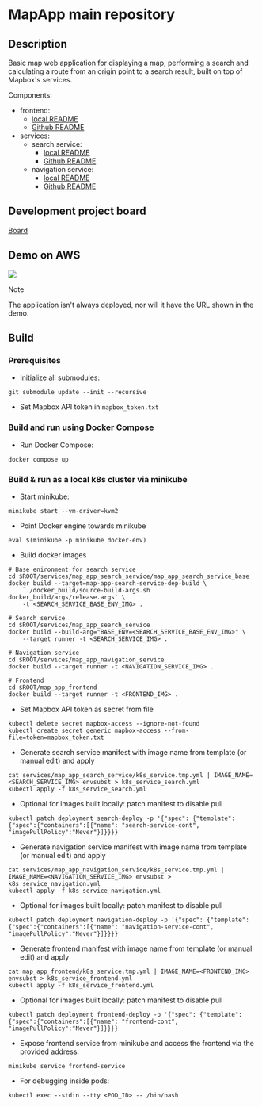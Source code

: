 # MapApp main repository

## Description
Basic map web application for displaying a map, performing a search and calculating a route from an origin point to a search result, built on top of Mapbox's services.

Components:
- frontend:
    - [local README](map_app_frontend/README.md)
    - [Github README](https://github.com/danimihalca/map_app_frontend/blob/develop/README.md)
- services:
    - search service:
        - [local README](services/map_app_search_service/README.md)
        - [Github README](https://github.com/danimihalca/map_app_search_service/blob/main/README.md)
    - navigation service:
        - [local README](services/map_app_navigation_service/README.md)
        - [Github README](https://github.com/danimihalca/map_app_navigation_service/blob/main/README.md)

## Development project board
 [Board](ttps://github.com/users/danimihalca/projects/1)

## Demo on AWS
![](demo.gif)

> [!NOTE]
> The application isn't always deployed, nor will it have the URL shown in the demo.


## Build
### Prerequisites

* Initialize all submodules:

```
git submodule update --init --recursive
```

* Set Mapbox API token in `mapbox_token.txt`


### Build and run using Docker Compose


* Run Docker Compose:

```
docker compose up
```

### Build & run as a local k8s cluster via minikube

* Start minikube:

```
minikube start --vm-driver=kvm2
```
* Point Docker engine towards minikube

```
eval $(minikube -p minikube docker-env)
```

* Build docker images

```
# Base enironment for search service
cd $ROOT/services/map_app_search_service/map_app_search_service_base
docker build --target=map-app-search-service-dep-build \
    `./docker_build/source-build-args.sh docker_build/args/release.args` \
    -t <SEARCH_SERVICE_BASE_ENV_IMG> .

# Search service
cd $ROOT/services/map_app_search_service
docker build --build-arg="BASE_ENV=<SEARCH_SERVICE_BASE_ENV_IMG>" \
    --target runner -t <SEARCH_SERVICE_IMG> .

# Navigation service
cd $ROOT/services/map_app_navigation_service
docker build --target runner -t <NAVIGATION_SERVICE_IMG> .

# Frontend
cd $ROOT/map_app_frontend
docker build --target runner -t <FRONTEND_IMG> .
```

* Set Mapbox API token as secret from file

```
kubectl delete secret mapbox-access --ignore-not-found
kubectl create secret generic mapbox-access --from-file=token=mapbox_token.txt
```

* Generate search service manifest with image name from template (or manual edit) and apply

```
cat services/map_app_search_service/k8s_service.tmp.yml | IMAGE_NAME=<SEARCH_SERVICE_IMG> envsubst > k8s_service_search.yml
kubectl apply -f k8s_service_search.yml
```

* Optional for images built locally: patch manifest to disable pull

```
kubectl patch deployment search-deploy -p '{"spec": {"template": {"spec":{"containers":[{"name": "search-service-cont", "imagePullPolicy":"Never"}]}}}}'
```

* Generate navigation service manifest with image name from template (or manual edit) and apply

```
cat services/map_app_navigation_service/k8s_service.tmp.yml | IMAGE_NAME=<NAVIGATION_SERVICE_IMG> envsubst > k8s_service_navigation.yml
kubectl apply -f k8s_service_navigation.yml
```

* Optional for images built locally: patch manifest to disable pull

```
kubectl patch deployment navigation-deploy -p '{"spec": {"template": {"spec":{"containers":[{"name": "navigation-service-cont", "imagePullPolicy":"Never"}]}}}}'
```

* Generate frontend manifest with image name from template (or manual edit) and apply

```
cat map_app_frontend/k8s_service.tmp.yml | IMAGE_NAME=<FRONTEND_IMG> envsubst > k8s_service_frontend.yml
kubectl apply -f k8s_service_frontend.yml
```

* Optional for images built locally: patch manifest to disable pull

```
kubectl patch deployment frontend-deploy -p '{"spec": {"template": {"spec":{"containers":[{"name": "frontend-cont", "imagePullPolicy":"Never"}]}}}}'
```

* Expose frontend service from minikube and access the frontend via the provided address:

```
minikube service frontend-service
```

* For debugging inside pods:

```
kubectl exec --stdin --tty <POD_ID> -- /bin/bash
```
